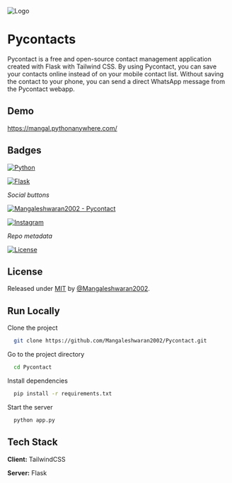 

![Logo](https://mangal.pythonanywhere.com/download)


# Pycontacts

Pycontact is a free and open-source contact management application created with Flask with Tailwind CSS.
By using Pycontact, you can save your contacts online instead of on your mobile contact list.
Without saving the contact to your phone, you can send a direct WhatsApp message from the Pycontact webapp.
## Demo

https://mangal.pythonanywhere.com/


## Badges

[![Python](https://img.shields.io/badge/Python-3776AB?style=for-the-badge&logo=python&logoColor=white)](https://www.python.org/)

[![Flask]( https://img.shields.io/badge/Flask-000000?style=for-the-badge&logo=flask&logoColor=white)](https://flask.palletsprojects.com/en/2.2.x/)

_Social buttons_

[![Mangaleshwaran2002 - Pycontact](https://img.shields.io/static/v1?label=Mangaleshwaran2002&message=Pycontact&color=blue&logo=github)](https://github.com/Mangaleshwaran2002/Pycontact "Go to GitHub repo")

[![Instagram](https://img.shields.io/badge/Instagram-E4405F?style=for-the-badge&logo=instagram&logoColor=white)](https://www.instagram.com/_._._alone_wolf_._._)

_Repo metadata_


[![License](https://img.shields.io/badge/License-MIT-blue)](#license)






## License

Released under [MIT](/LICENSE) by [@Mangaleshwaran2002](https://github.com/Mangaleshwaran2002).
## Run Locally

Clone the project

```bash
  git clone https://github.com/Mangaleshwaran2002/Pycontact.git
```

Go to the project directory

```bash
  cd Pycontact
```

Install dependencies

```bash
  pip install -r requirements.txt
```

Start the server

```bash
  python app.py
```


## Tech Stack

**Client:**  TailwindCSS

**Server:**  Flask

